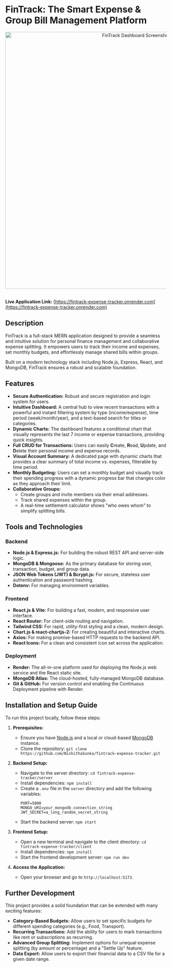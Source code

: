 # FinTrack: The Smart Expense & Group Bill Management Platform

<div align="center">
 
  <!-- TODO: Replace this with a real screenshot of your application's dashboard -->
  <img src="client/public/Dashboard.png" alt="FinTrack Dashboard Screenshot" width="800"/>

</div>

<br/>



**Live Application Link:** [https://fintrack-expense-tracker.onrender.com](https://fintrack-expense-tracker.onrender.com) 


## Description

FinTrack is a full-stack MERN application designed to provide a seamless and intuitive solution for personal finance management and collaborative expense splitting. It empowers users to track their income and expenses, set monthly budgets, and effortlessly manage shared bills within groups.

Built on a modern technology stack including Node.js, Express, React, and MongoDB, FinTrack ensures a robust and scalable foundation.

## Features

- **Secure Authentication:** Robust and secure registration and login system for users.
- **Intuitive Dashboard:** A central hub to view recent transactions with a powerful and instant filtering system by type (income/expense), time period (week/month/year), and a text-based search for titles or categories.
- **Dynamic Charts:** The dashboard features a conditional chart that visually represents the last 7 income or expense transactions, providing quick insights.
- **Full CRUD for Transactions:** Users can easily **C**reate, **R**ead, **U**pdate, and **D**elete their personal income and expense records.
- **Visual Account Summary:** A dedicated page with dynamic charts that provides a clear summary of total income vs. expenses, filterable by time period.
- **Monthly Budgeting:** Users can set a monthly budget and visually track their spending progress with a dynamic progress bar that changes color as they approach their limit.
- **Collaborative Groups:**
  - Create groups and invite members via their email addresses.
  - Track shared expenses within the group.
  - A real-time settlement calculator shows "who owes whom" to simplify splitting bills.


## Tools and Technologies

### Backend
- **Node.js & Express.js:** For building the robust REST API and server-side logic.
- **MongoDB & Mongoose:** As the primary database for storing user, transaction, budget, and group data.
- **JSON Web Tokens (JWT) & Bcrypt.js:** For secure, stateless user authentication and password hashing.
- **Dotenv:** For managing environment variables.

### Frontend
- **React.js & Vite:** For building a fast, modern, and responsive user interface.
- **React Router:** For client-side routing and navigation.
- **Tailwind CSS:** For rapid, utility-first styling and a clean, modern design.
- **Chart.js & react-chartjs-2:** For creating beautiful and interactive charts.
- **Axios:** For making promise-based HTTP requests to the backend API.
- **React Icons:** For a clean and consistent icon set across the application.

### Deployment
- **Render:** The all-in-one platform used for deploying the Node.js web service and the React static site.
- **MongoDB Atlas:** The cloud-hosted, fully-managed MongoDB database.
- **Git & GitHub:** For version control and enabling the Continuous Deployment pipeline with Render.

## Installation and Setup Guide

To run this project locally, follow these steps:

1.  **Prerequisites:**
    - Ensure you have [Node.js](https://nodejs.org/) and a local or cloud-based [MongoDB](https://www.mongodb.com/try/download/community) instance.
    - Clone the repository: `git clone https://github.com/NishithaSunka/fintrack-expense-tracker.git`

2.  **Backend Setup:**
    - Navigate to the server directory: `cd fintrack-expense-tracker/server`
    - Install dependencies: `npm install`
    - Create a `.env` file in the `server` directory and add the following variables:
      ```env
      PORT=5000
      MONGO_URI=your_mongodb_connection_string
      JWT_SECRET=a_long_random_secret_string
      ```
    - Start the backend server: `npm start`

3.  **Frontend Setup:**
    - Open a new terminal and navigate to the client directory: `cd fintrack-expense-tracker/client`
    - Install dependencies: `npm install`
    - Start the frontend development server: `npm run dev`

4.  **Access the Application:**
    - Open your browser and go to `http://localhost:5173`.

## Further Development

This project provides a solid foundation that can be extended with many exciting features:
- **Category-Based Budgets:** Allow users to set specific budgets for different spending categories (e.g., Food, Transport).
- **Recurring Transactions:** Add the ability for users to mark transactions like rent or subscriptions as recurring.
- **Advanced Group Splitting:** Implement options for unequal expense splitting (by amount or percentage) and a "Settle Up" feature.
- **Data Export:** Allow users to export their financial data to a CSV file for a given date range.
